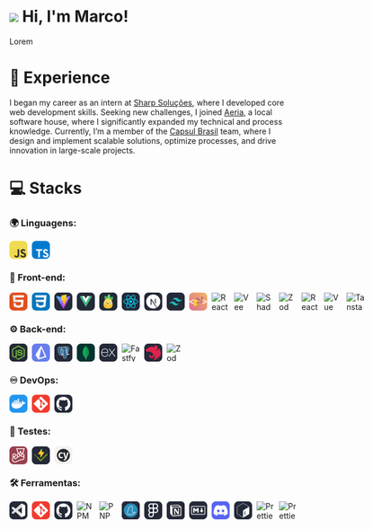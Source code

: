 #  <img src="https://media.giphy.com/media/hvRJCLFzcasrR4ia7z/giphy.gif" width="30" > Hi, I'm Marco!

Lorem

#  💼 Experience

I began my career as an intern at [Sharp Soluções](https://sharpsolucoes.com/), where I developed core web development skills. Seeking new challenges, I joined [Aeria](https://aeria.land/), a local software house, where I significantly expanded my technical and process knowledge. Currently, I’m a member of the [Capsul Brasil](https://capsulbrasil.com.br/) team, where I design and implement scalable solutions, optimize processes, and drive innovation in large-scale projects.

# 💻 Stacks

### 🌍 Linguagens:

<div style="display: flex; align-items: center; gap: 8px;">
  <img
    src="https://github.com/tandpfun/skill-icons/blob/main/icons/JavaScript.svg?short_path=991e506"
    alt="JS icon"
    width="32"
    height="32"
  />
  <img
    src="https://github.com/tandpfun/skill-icons/blob/main/icons/TypeScript.svg"
    alt="TS Icon"
    width="32"
    height="32"
  />
</div>

### 🎨 Front-end:

<div style="display: flex; align-items: center; gap: 8px;">
  <img
    src="https://raw.githubusercontent.com/tandpfun/skill-icons/main/icons/HTML.svg"
    alt="HTML Icon"
    width="32"
    height="32"
  />
  <img
    src="https://github.com/tandpfun/skill-icons/blob/main/icons/CSS.svg"
    alt="CSS Icon"
    width="32"
    height="32"
  />
  <img
    src="https://github.com/tandpfun/skill-icons/blob/main/icons/Vite-Dark.svg"
    alt="Vite Icon"
    width="32"
    height="32"
  />
  <img
    src="https://github.com/tandpfun/skill-icons/blob/main/icons/VueJS-Dark.svg"
    alt="VueJs Icon"
    width="32"
    height="32"
  />
  <img
    src="https://github.com/tandpfun/skill-icons/blob/main/icons/Pinia-Dark.svg"
    alt="Pinia Icon"
    width="32"
    height="32"
  />
  <img
    src="https://github.com/tandpfun/skill-icons/blob/main/icons/React-Dark.svg"
    alt="React Icon"
    width="32"
    height="32"
  />
  <img
    src="https://github.com/tandpfun/skill-icons/blob/main/icons/NextJS-Dark.svg"
    alt="React Icon"
    width="32"
    height="32"
  />
  <img
    src="https://github.com/tandpfun/skill-icons/blob/main/icons/TailwindCSS-Dark.svg"
    alt="TailwindCSS Icon"
    width="32"
    height="32"
  />
  <img
    src="https://github.com/tandpfun/skill-icons/blob/main/icons/StyledComponents.svg"
    alt="StyledComponents Icon"
    width="32"
    height="32"
  />
  <img
    src="https://www.react-hook-form.com/favicon-32x32.png?v=33dbda822526f0cf9f02a335ee65d925"
    alt="React Hook Form Icon"
    width="32"
    height="32"
  />
  <img
    src="https://raw.githubusercontent.com/logaretm/vee-validate/main/logo.png"
    alt="Vee Validate Icon"
    width="32"
    height="32"
  />
  <img
    src="https://www.shadcn-vue.com/favicon.ico"
    alt="ShadcnUI Icon"
    width="32"
    height="32"
  />
  <img
    src="https://zod.dev/logo/logo.png"
    alt="Zod Icon"
    width="32"
    height="32"
  />
  <img
    src="https://reactrouter.com/favicon-dark.png"
    alt="React Router Icon"
    width="32"
    height="32"
  />
  <img
    src="https://router.vuejs.org/logo.png"
    alt="Vue Router Icon"
    width="32"
    height="32"
  />
  <img
    src="https://tanstack.com/favicon.ico"
    alt="Tanstack Query Icon"
    width="32"
    height="32"
  />
</div>

### ⚙️ Back-end:

<div style="display: flex; align-items: center; gap: 8px;">
  <img
    src="https://github.com/tandpfun/skill-icons/blob/main/icons/NodeJS-Dark.svg"
    alt="Node Icon"
    width="32"
    height="32"
  />
  <img
    src="https://github.com/tandpfun/skill-icons/blob/main/icons/Prisma.svg"
    alt="Prisma Icon"
    width="32"
    height="32"
  />
  <img
    src="https://github.com/tandpfun/skill-icons/blob/main/icons/PostgreSQL-Dark.svg"
    alt="PostgresSQL Icon"
    width="32"
    height="32"
  />
  <img
    src="https://github.com/tandpfun/skill-icons/blob/main/icons/MongoDB.svg"
    alt="MongoDB Icon"
    width="32"
    height="32"
  />
  <img
    src="https://github.com/tandpfun/skill-icons/blob/main/icons/ExpressJS-Dark.svg"
    alt="Express Icon"
    width="32"
    height="32"
  />
  <img
    src="https://avatars.githubusercontent.com/u/24939410?s=200&v=4"
    alt="Fastfy Icon"
    width="32"
    height="32"
  />
  <img
    src="https://github.com/tandpfun/skill-icons/blob/main/icons/NestJS-Dark.svg"
    alt="Nest Icon"
    width="32"
    height="32"
  />
  <img
    src="https://zod.dev/logo/logo.png"
    alt="Zod Icon"
    width="32"
    height="32"
  />
</div>

### ♾️ DevOps:

<div style="display: flex; align-items: center; gap: 8px;">
  <img
    src="https://github.com/tandpfun/skill-icons/blob/main/icons/Docker.svg"
    alt="Docker Icon"
    width="32"
    height="32"
  />
  <img
    src="https://github.com/tandpfun/skill-icons/blob/main/icons/Git.svg"
    alt="Git Icon"
    width="32"
    height="32"
  />
  <img
    src="https://github.com/tandpfun/skill-icons/blob/main/icons/Github-Dark.svg"
    alt="Github Icon"
    width="32"
    height="32"
  />
</div>

### 🤖 Testes:

<div style="display: flex; align-items: center; gap: 8px;">
  <img
    src="https://github.com/tandpfun/skill-icons/blob/main/icons/Jest.svg"
    alt="Jest Icon"
    width="32"
    height="32"
  />
  <img
    src="https://github.com/tandpfun/skill-icons/blob/main/icons/Vitest-Dark.svg"
    alt="Vitest Icon"
    width="32"
    height="32"
  />
  <img
    src="https://github.com/tandpfun/skill-icons/blob/main/icons/Cypress-Light.svg"
    alt="Cypress Icon"
    width="32"
    height="32"
  />
</div>

### 🛠 Ferramentas:

<div style="display: flex; align-items: center; gap: 8px;">
  <img
    src="https://github.com/tandpfun/skill-icons/blob/main/icons/VSCode-Dark.svg"
    alt="VSCode Icon"
    width="32"
    height="32"
  />
  <img
    src="https://github.com/tandpfun/skill-icons/blob/main/icons/Git.svg"
    alt="Git Icon"
    width="32"
    height="32"
  />
  <img
    src="https://github.com/tandpfun/skill-icons/blob/main/icons/Github-Dark.svg"
    alt="Github Icon"
    width="32"
    height="32"
  />
  <img
    src="https://github.com/tandpfun/skill-icons/blob/main/icons/Npm-Dark.svg"
    alt="NPM Icon"
    width="32"
    height="32"
  />
  <img
    src="https://github.com/tandpfun/skill-icons/blob/main/icons/Pnpm-Dark.svg"
    alt="PNPM Icon"
    width="32"
    height="32"
  />
  <img
    src="https://github.com/tandpfun/skill-icons/blob/main/icons/Yarn-Dark.svg"
    alt="Yarn Icon"
    width="32"
    height="32"
  />
  <img
    src="https://github.com/tandpfun/skill-icons/blob/main/icons/Figma-Dark.svg"
    alt="Figma Icon"
    width="32"
    height="32"
  />
  <img
    src="https://github.com/tandpfun/skill-icons/blob/main/icons/Notion-Dark.svg"
    alt="Notion Icon"
    width="32"
    height="32"
  />
  <img
    src="https://github.com/tandpfun/skill-icons/blob/main/icons/Markdown-Dark.svg"
    alt="Markdown Icon"
    width="32"
    height="32"
  />
  <img
    src="https://github.com/tandpfun/skill-icons/blob/main/icons/Discord.svg"
    alt="Discord Icon"
    width="32"
    height="32"
  />
  <img
    src="https://github.com/tandpfun/skill-icons/blob/main/icons/Bash-Dark.svg"
    alt="Bash Icon"
    width="32"
    height="32"
  />
  <img
    src="https://prettier.io/icon.png"
    alt="Prettier Icon"
    width="32"
    height="32"
  />
  <img
    src="https://eslint.org/favicon.ico"
    alt="Prettier Icon"
    width="32"
    height="32"
  />
</div>












  

